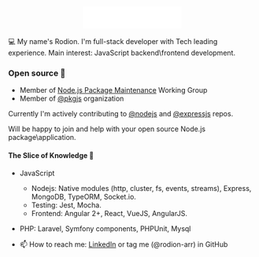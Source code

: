 <p align="center"><img src="https://github.com/rodion-arr/rodion-arr/blob/master/logo.svg" width="200px" height="45px"/></p>

💻 My name's Rodion. I'm full-stack developer with Tech leading experience. Main interest: JavaScript backend\frontend development.

### Open source 🤝

- Member of [Node.js Package Maintenance](https://github.com/nodejs/package-maintenance) Working Group
- Member of [@pkgjs](https://github.com/pkgjs) organization

Currently I'm actively contributing to [@nodejs](https://github.com/nodejs) and [@expressjs](https://github.com/expressjs) repos.

Will be happy to join and help with your open source Node.js package\application.

#### The Slice of Knowledge 🧠

- JavaScript
  - Nodejs: Native modules (http, cluster, fs, events, streams), Express, MongoDB, TypeORM, Socket.io.
  - Testing: Jest, Mocha.
  - Frontend: Angular 2+, React, VueJS, AngularJS.
- PHP: Laravel, Symfony components, PHPUnit, Mysql

- 📫 How to reach me: [LinkedIn](https://www.linkedin.com/in/rodionabdurakhimov/) or tag me (@rodion-arr) in GitHub
